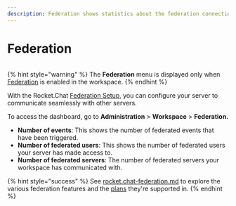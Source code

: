 ```yaml
---
description: Federation shows statistics about the federation connection on your server.
---
```


# Federation

<figure><img src="../../.gitbook/assets/Deprecated (1).png" alt=""><figcaption></figcaption></figure>

{% hint style="warning" %}
The **Federation** menu is displayed only when [Federation](workspace.md#federation-info) is enabled in the workspace.
{% endhint %}

With the Rocket.Chat [Federation Setup](settings/federation/), you can configure your server to communicate seamlessly with other servers.

To access the dashboard, go to **Administration** > **Workspace** > **Federation.**

* **Number of events**: This shows the number of federated events that have been triggered.
* **Number of federated users**: This shows the number of federated users your server has made access to.
* **Number of federated servers**: The number of federated servers your workspace has communicated with.

{% hint style="success" %}
See [rocket.chat-federation.md](../rocket.chat-federation.md "mention") to explore the various federation features and the [plans](../../readme/our-plans.md) they're supported in.
{% endhint %}
